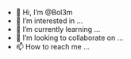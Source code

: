 - 👋 Hi, I’m @Bol3m
- 👀 I’m interested in ...
- 🌱 I’m currently learning ...
- 💞️ I’m looking to collaborate on ...
- 📫 How to reach me ...

<!---
Bol3m/Bol3m is a ✨ special ✨ repository because its `README.md` (this file) appears on your GitHub profile.
You can click the Preview link to take a look at your changes.
--->
